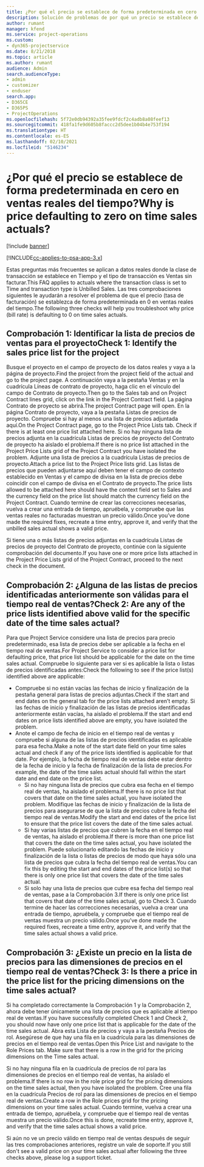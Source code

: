 ```yaml
---
title: ¿Por qué el precio se establece de forma predeterminada en cero en ventas reales del tiempo?
description: Solución de problemas de por qué un precio se establece de forma predeterminada en cero en ventas reales del tiempo.
author: rumant
manager: kfend
ms.service: project-operations
ms.custom:
- dyn365-projectservice
ms.date: 8/21/2018
ms.topic: article
ms.author: rumant
audience: Admin
search.audienceType:
- admin
- customizer
- enduser
search.app:
- D365CE
- D365PS
- ProjectOperations
ms.openlocfilehash: 5f72e0db94392a35fee9fdcf2c4adb8a08feef13
ms.sourcegitcommit: 418fa1fe9d605b8faccc2d5dee1b04b4e753f194
ms.translationtype: HT
ms.contentlocale: es-ES
ms.lasthandoff: 02/10/2021
ms.locfileid: "5146234"
---
```

# <a name="why-is-price-defaulting-to-zero-on-time-sales-actuals"></a><span data-ttu-id="bc74e-103">¿Por qué el precio se establece de forma predeterminada en cero en ventas reales del tiempo?</span><span class="sxs-lookup"><span data-stu-id="bc74e-103">Why is price defaulting to zero on time sales actuals?</span></span>

[!include [banner](../includes/psa-now-project-operations.md)]

[!INCLUDE[cc-applies-to-psa-app-3.x](../includes/cc-applies-to-psa-app-3x.md)]

<span data-ttu-id="bc74e-104">Estas preguntas más frecuentes se aplican a datos reales donde la clase de transacción se establece en Tiempo y el tipo de transacción es Ventas sin facturar.</span><span class="sxs-lookup"><span data-stu-id="bc74e-104">This FAQ applies to actuals where the transaction class is set to Time and transaction type is Unbilled Sales.</span></span> <span data-ttu-id="bc74e-105">Las tres comprobaciones siguientes le ayudarán a resolver el problema de que el precio (tasa de facturación) se establezca de forma predeterminada en 0 en ventas reales del tiempo.</span><span class="sxs-lookup"><span data-stu-id="bc74e-105">The following three checks will help you troubleshoot why price (bill rate) is defaulting to 0 on time sales actuals.</span></span>

## <a name="check-1-identify-the-sales-price-list-for-the-project"></a><span data-ttu-id="bc74e-106">Comprobación 1: Identificar la lista de precios de ventas para el proyecto</span><span class="sxs-lookup"><span data-stu-id="bc74e-106">Check 1: Identify the sales price list for the project</span></span>

<span data-ttu-id="bc74e-107">Busque el proyecto en el campo de proyecto de los datos reales y vaya a la página de proyecto.</span><span class="sxs-lookup"><span data-stu-id="bc74e-107">Find the project from the project field of the actual and go to the project page.</span></span> <span data-ttu-id="bc74e-108">A continuación vaya a la pestaña Ventas y en la cuadrícula Líneas de contrato de proyecto, haga clic en el vínculo del campo de Contrato de proyecto.</span><span class="sxs-lookup"><span data-stu-id="bc74e-108">Then go to the Sales tab and on Project Contract lines grid, click on the link in the Project Contract field.</span></span> <span data-ttu-id="bc74e-109">La página Contrato de proyecto se abrirá.</span><span class="sxs-lookup"><span data-stu-id="bc74e-109">The project Contract page will open.</span></span> <span data-ttu-id="bc74e-110">En la página Contrato de proyecto, vaya a la pestaña Listas de precios de proyecto. Compruebe si hay al menos una lista de precios adjuntada aquí.</span><span class="sxs-lookup"><span data-stu-id="bc74e-110">On the Project Contract page, go to the Project Price Lists tab. Check if there is at least one price list attached here.</span></span> <span data-ttu-id="bc74e-111">Si no hay ninguna lista de precios adjunta en la cuadrícula Listas de precios de proyecto del Contrato de proyecto ha aislado el problema.</span><span class="sxs-lookup"><span data-stu-id="bc74e-111">If there is no price list attached in the Project Price Lists grid of the Project Contract you have isolated the problem.</span></span> <span data-ttu-id="bc74e-112">Adjunte una lista de precios a la cuadrícula Listas de precios de proyecto.</span><span class="sxs-lookup"><span data-stu-id="bc74e-112">Attach a price list to the Project Price lists grid.</span></span> <span data-ttu-id="bc74e-113">Las listas de precios que pueden adjuntarse aquí deben tener el campo de contexto establecido en Ventas y el campo de divisa en la lista de precios debe coincidir con el campo de divisa en el Contrato de proyecto.</span><span class="sxs-lookup"><span data-stu-id="bc74e-113">The price lists allowed to be attached here should have the context field set to Sales and the currency field on the price list should match the currency field on the Project Contract.</span></span> <span data-ttu-id="bc74e-114">Cuando termine de crear las correcciones necesarias, vuelva a crear una entrada de tiempo, apruébela, y compruebe que las ventas reales no facturadas muestran un precio válido.</span><span class="sxs-lookup"><span data-stu-id="bc74e-114">Once you’ve done made the required fixes, recreate a time entry, approve it, and verify that the unbilled sales actual shows a valid price.</span></span> 

<span data-ttu-id="bc74e-115">Si tiene una o más listas de precios adjuntas en la cuadrícula Listas de precios de proyecto del Contrato de proyecto, continúe con la siguiente comprobación del documento.</span><span class="sxs-lookup"><span data-stu-id="bc74e-115">If you have one or more price lists attached in the Project Price Lists grid of the Project Contract, proceed to the next check in the document.</span></span>

## <a name="check-2-are-any-of-the-price-lists-identified-above-valid-for-the-specific-date-of-the-time-sales-actual"></a><span data-ttu-id="bc74e-116">Comprobación 2: ¿Alguna de las listas de precios identificadas anteriormente son válidas para el tiempo real de ventas?</span><span class="sxs-lookup"><span data-stu-id="bc74e-116">Check 2: Are any of the price lists identified above valid for the specific date of the time sales actual?</span></span>

<span data-ttu-id="bc74e-117">Para que Project Service considere una lista de precios para precio predeterminado, esa lista de precios debe ser aplicable a la fecha en el tiempo real de ventas.</span><span class="sxs-lookup"><span data-stu-id="bc74e-117">For Project Service to consider a price list for defaulting price, that price list should be applicable for the date on the time sales actual.</span></span> <span data-ttu-id="bc74e-118">Compruebe lo siguiente para ver si es aplicable la lista o listas de precios identificadas antes:</span><span class="sxs-lookup"><span data-stu-id="bc74e-118">Check the following to see if the price list(s) identified above are applicable:</span></span>
- <span data-ttu-id="bc74e-119">Compruebe si no están vacías las fechas de inicio y finalización de la pestaña general para listas de precios adjuntas.</span><span class="sxs-lookup"><span data-stu-id="bc74e-119">Check if the start and end dates on the general tab for the price lists attached aren’t empty.</span></span> <span data-ttu-id="bc74e-120">Si las fechas de inicio y finalización de las listas de precios identificadas anteriormente están vacías, ha aislado el problema.</span><span class="sxs-lookup"><span data-stu-id="bc74e-120">If the start and end dates on price lists identified above are empty, you have isolated the problem.</span></span> 
- <span data-ttu-id="bc74e-121">Anote el campo de fecha de inicio en el tiempo real de ventas y compruebe si alguna de las listas de precios identificadas es aplicable para esa fecha.</span><span class="sxs-lookup"><span data-stu-id="bc74e-121">Make a note of the start date field on your time sales actual and check if any of the price lists identified is applicable for that date.</span></span> <span data-ttu-id="bc74e-122">Por ejemplo, la fecha de tiempo real de ventas debe estar dentro de la fecha de inicio y la fecha de finalización de la lista de precios.</span><span class="sxs-lookup"><span data-stu-id="bc74e-122">For example, the date of the time sales actual should fall within the start date and end date on the price list.</span></span> 
    - <span data-ttu-id="bc74e-123">Si no hay ninguna lista de precios que cubra esa fecha en el tiempo real de ventas, ha aislado el problema.</span><span class="sxs-lookup"><span data-stu-id="bc74e-123">If there is no price list that covers that date on the time sales actual, you have isolated the problem.</span></span> <span data-ttu-id="bc74e-124">Modifique las fechas de inicio y finalización de la lista de precios para asegurarse de que la lista de precios cubre la fecha del tiempo real de ventas.</span><span class="sxs-lookup"><span data-stu-id="bc74e-124">Modify the start and end dates of the price list to ensure that the price list covers the date of the time sales actual.</span></span> 
    - <span data-ttu-id="bc74e-125">Si hay varias listas de precios que cubren la fecha en el tiempo real de ventas, ha aislado el problema.</span><span class="sxs-lookup"><span data-stu-id="bc74e-125">If there is more than one price list that covers the date on the time sales actual, you have isolated the problem.</span></span> <span data-ttu-id="bc74e-126">Puede solucionarlo editando las fechas de inicio y finalización de la lista o listas de precios de modo que haya sólo una lista de precios que cubra la fecha del tiempo real de ventas.</span><span class="sxs-lookup"><span data-stu-id="bc74e-126">You can fix this by editing the start and end dates of the price list(s) so that there is only one price list that covers the date of the time sales actual.</span></span> 
    - <span data-ttu-id="bc74e-127">Si solo hay una lista de precios que cubre esa fecha del tiempo real de ventas, pase a la Comprobación 3.</span><span class="sxs-lookup"><span data-stu-id="bc74e-127">If there is only one price list that covers that date of the time sales actual, go to Check 3.</span></span>
<span data-ttu-id="bc74e-128">Cuando termine de hacer las correcciones necesarias, vuelva a crear una entrada de tiempo, apruébela, y compruebe que el tiempo real de ventas muestra un precio válido.</span><span class="sxs-lookup"><span data-stu-id="bc74e-128">Once you’ve done made the required fixes, recreate a time entry, approve it, and verify that the time sales actual shows a valid price.</span></span>

## <a name="check-3-is-there-a-price-in-the-price-list-for-the-pricing-dimensions-on-the-time-sales-actual"></a><span data-ttu-id="bc74e-129">Comprobación 3: ¿Existe un precio en la lista de precios para las dimensiones de precios en el tiempo real de ventas?</span><span class="sxs-lookup"><span data-stu-id="bc74e-129">Check 3: Is there a price in the price list for the pricing dimensions on the time sales actual?</span></span>

<span data-ttu-id="bc74e-130">Si ha completado correctamente la Comprobación 1 y la Comprobación 2, ahora debe tener únicamente una lista de precios que es aplicable al tiempo real de ventas.</span><span class="sxs-lookup"><span data-stu-id="bc74e-130">If you have successfully completed Check 1 and Check 2, you should now have only one price list that is applicable for the date of the time sales actual.</span></span> <span data-ttu-id="bc74e-131">Abra esta Lista de precios y vaya a la pestaña Precios de rol. Asegúrese de que hay una fila en la cuadrícula para las dimensiones de precios en el tiempo real de ventas.</span><span class="sxs-lookup"><span data-stu-id="bc74e-131">Open this Price List and navigate to the Role Prices tab. Make sure that there is a row in the grid for the pricing dimensions on the Time sales actual.</span></span>

<span data-ttu-id="bc74e-132">Si no hay ninguna fila en la cuadrícula de precios de rol para las dimensiones de precios en el tiempo real de ventas, ha aislado el problema.</span><span class="sxs-lookup"><span data-stu-id="bc74e-132">If there is no row in the role price grid for the pricing dimensions on the time sales actual, then you have isolated the problem.</span></span> <span data-ttu-id="bc74e-133">Cree una fila en la cuadrícula Precios de rol para las dimensiones de precios en el tiempo real de ventas.</span><span class="sxs-lookup"><span data-stu-id="bc74e-133">Create a row in the Role prices grid for the pricing dimensions on your time sales actual.</span></span> <span data-ttu-id="bc74e-134">Cuando termine, vuelva a crear una entrada de tiempo, apruébela, y compruebe que el tiempo real de ventas muestra un precio válido.</span><span class="sxs-lookup"><span data-stu-id="bc74e-134">Once this is done, recreate time entry, approve it, and verify that the time sales actual shows a valid price.</span></span>

<span data-ttu-id="bc74e-135">Si aún no ve un precio válido en tiempo real de ventas después de seguir las tres comprobaciones anteriores, registre un vale de soporte.</span><span class="sxs-lookup"><span data-stu-id="bc74e-135">If you still don't see a valid price on your time sales actual after following the three checks above, please log a support ticket.</span></span> 

